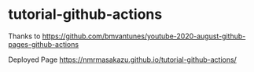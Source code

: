 # tutorial-github-actions
Thanks to https://github.com/bmvantunes/youtube-2020-august-github-pages-github-actions

Deployed Page https://nmrmasakazu.github.io/tutorial-github-actions/

